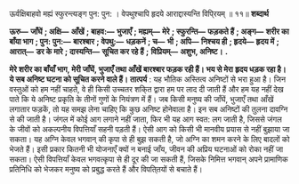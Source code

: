  

ऊर्वक्षिबाहवो मह्यं स्फुरन्त्यङ्ग पुन: पुन: । वेपथुश्चापि हृदये आराद्दास्यन्ति विपि्रयम् ॥ ११॥ **शब्दार्थ** 

**ऊरु—** **जाँघें** **; अक्षि—** **आँखें** **; बाहव:—** **भुजाएँ** **; मह्यम्—** **मेरे** **; स्फुरन्ति—** **फड़कते हैं** **; अङ्ग—** **शरीर का बाँया भाग** **; पुन: पुन:—** **बारश्बार** **; वेपथु:—** **धड़कनें** **; च—** **भी** **; अपि—** **निश्चय ही** **; हृदये—** **हृदय में** **; आरात्—** **डर के मारे** **; दास्यन्ति—** **सूचित कर रहे हैं** **;** **विप्रियम्—** **अशुभ, अनिष्ट।** **.** 

**मेरे शरीर का बाँयाँ भाग, मेरी जाँघें, भुजाएँ तथा आँखें बारश्बार फड़क रही हैं। भय से मेरा** **हृदय धड़क रहा है। ये सब अनिष्ट घटना को सूचित करने वाले हैं।** **तात्पर्य** : यह भौतिक अस्तित्व अनिष्टों से भरा हुआ है। जिन वस्तुओं को हम नहीं चाहते, वे ही किसी उच्चतर शकि्त द्वारा हम पर लाद दी जाती हैं और हम यह नहीं देख पाते कि ये अनिष्ट प्रकृति के तीनों गुणों के नियंत्रण में हैं। जब किसी मनुष्य की जाँघें, भुजाएँ तथा आँखें लगातार फड़कें, तो यह समझ लेना चाहिए कि कुछ अनिष्ट होनेवाला है। इन सब अनिष्टों की तुलना दावग्नि से की जाती है। जंगल में कोई आग लगाने नहीं जाता, फिर भी यह आग स्वत: लग जाती है, जिससे जंगल के जीवों को अकल्पनीय विपत्तियाँ सहनी पड़ती हैं। ऐसी आग को किसी भी मानवीय प्रयास से नहीं बुझाया जा सकता। यह अग्नि केवल भगवान् की कृपा से ही बुझ सकती है, जो अग्नि का शमन करने के लिए बादलों को भेजते हैं। इसी प्रकार कितनी भी योजनाएँ क्यों न बनाई जाँय, जीवन की अप्रिय घटनाओं को रोका नहीं जा सकता। ऐसी विपत्तियाँ केवल भगवत्कृपा से ही दूर की जा सकती हैं, जिसके निमित्त भगवान् अपने प्रामाणिक प्रतिनिधि को भेजकर मनुष्य को प्रबुद्ध करते हैं और विपति्तयों से बचाते हैं। 